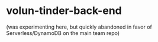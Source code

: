 # volun-tinder-back-end

(was experimenting here, but quickly abandoned in favor of Serverless/DynamoDB on the main team repo)
